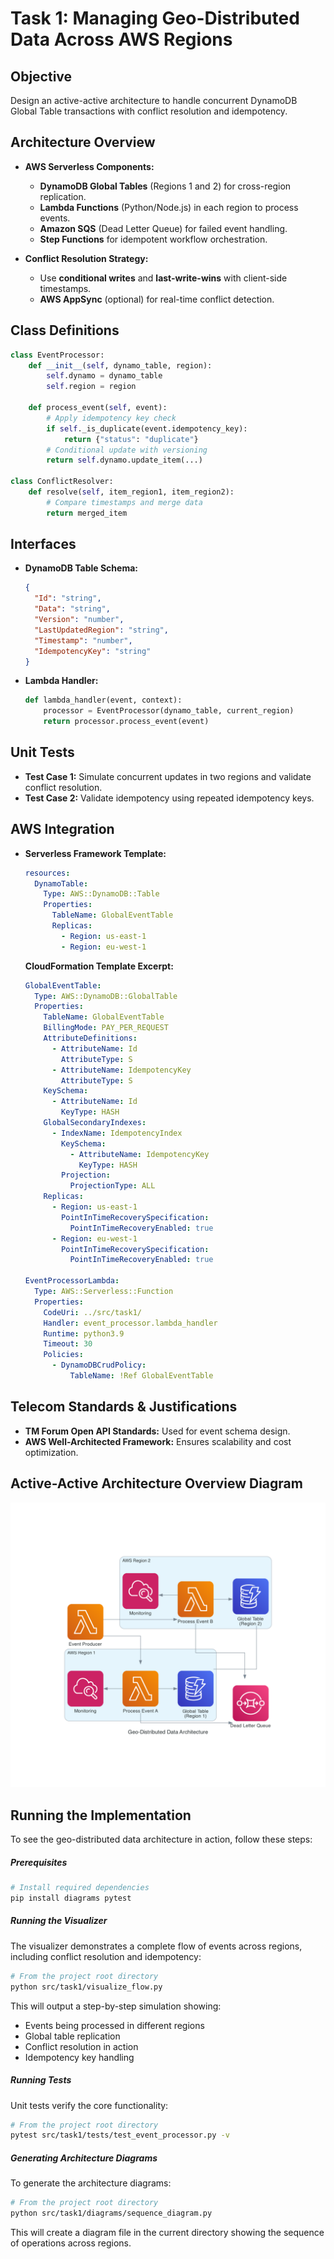 # Task 1: Managing Geo-Distributed Data Across AWS Regions

## Objective
Design an active-active architecture to handle concurrent DynamoDB Global Table transactions with conflict resolution and idempotency.

## Architecture Overview
- **AWS Serverless Components:**  
  - **DynamoDB Global Tables** (Regions 1 and 2) for cross-region replication.  
  - **Lambda Functions** (Python/Node.js) in each region to process events.  
  - **Amazon SQS** (Dead Letter Queue) for failed event handling.  
  - **Step Functions** for idempotent workflow orchestration.  

- **Conflict Resolution Strategy:**  
  - Use **conditional writes** and **last-write-wins** with client-side timestamps.  
  - **AWS AppSync** (optional) for real-time conflict detection.  

## Class Definitions
```python
class EventProcessor:
    def __init__(self, dynamo_table, region):
        self.dynamo = dynamo_table
        self.region = region

    def process_event(self, event):
        # Apply idempotency key check
        if self._is_duplicate(event.idempotency_key):
            return {"status": "duplicate"}
        # Conditional update with versioning
        return self.dynamo.update_item(...)

class ConflictResolver:
    def resolve(self, item_region1, item_region2):
        # Compare timestamps and merge data
        return merged_item
```

## Interfaces
- **DynamoDB Table Schema:**  
  ```json
  {
    "Id": "string",
    "Data": "string",
    "Version": "number",
    "LastUpdatedRegion": "string",
    "Timestamp": "number",
    "IdempotencyKey": "string"
  }
  ```
- **Lambda Handler:**  
  ```python
  def lambda_handler(event, context):
      processor = EventProcessor(dynamo_table, current_region)
      return processor.process_event(event)
  ```

## Unit Tests
- **Test Case 1:** Simulate concurrent updates in two regions and validate conflict resolution.  
- **Test Case 2:** Validate idempotency using repeated idempotency keys.  

## AWS Integration
- **Serverless Framework Template:**  
  ```yaml
  resources:
    DynamoTable:
      Type: AWS::DynamoDB::Table
      Properties:
        TableName: GlobalEventTable
        Replicas:
          - Region: us-east-1
          - Region: eu-west-1
  ```

  **CloudFormation Template Excerpt:**
  ```yaml
  GlobalEventTable:
    Type: AWS::DynamoDB::GlobalTable
    Properties:
      TableName: GlobalEventTable
      BillingMode: PAY_PER_REQUEST
      AttributeDefinitions:
        - AttributeName: Id
          AttributeType: S
        - AttributeName: IdempotencyKey
          AttributeType: S
      KeySchema:
        - AttributeName: Id
          KeyType: HASH
      GlobalSecondaryIndexes:
        - IndexName: IdempotencyIndex
          KeySchema:
            - AttributeName: IdempotencyKey
              KeyType: HASH
          Projection:
            ProjectionType: ALL
      Replicas:
        - Region: us-east-1
          PointInTimeRecoverySpecification:
            PointInTimeRecoveryEnabled: true
        - Region: eu-west-1
          PointInTimeRecoverySpecification:
            PointInTimeRecoveryEnabled: true
            
  EventProcessorLambda:
    Type: AWS::Serverless::Function
    Properties:
      CodeUri: ../src/task1/
      Handler: event_processor.lambda_handler
      Runtime: python3.9
      Timeout: 30
      Policies:
        - DynamoDBCrudPolicy:
            TableName: !Ref GlobalEventTable
  ```

## Telecom Standards & Justifications
- **TM Forum Open API Standards:** Used for event schema design.
- **AWS Well-Architected Framework:** Ensures scalability and cost optimization.

## Active-Active Architecture Overview Diagram

![Active-Active Architecture Overview](geo-distributed_data_architecture.png)

## **Running the Implementation**

To see the geo-distributed data architecture in action, follow these steps:

##### Prerequisites
```bash
# Install required dependencies
pip install diagrams pytest
```

##### Running the Visualizer
The visualizer demonstrates a complete flow of events across regions, including conflict resolution and idempotency:

```bash
# From the project root directory
python src/task1/visualize_flow.py
```

This will output a step-by-step simulation showing:
- Events being processed in different regions
- Global table replication
- Conflict resolution in action
- Idempotency key handling

##### Running Tests
Unit tests verify the core functionality:

```bash
# From the project root directory
pytest src/task1/tests/test_event_processor.py -v
```

##### Generating Architecture Diagrams
To generate the architecture diagrams:

```bash
# From the project root directory
python src/task1/diagrams/sequence_diagram.py
```

This will create a diagram file in the current directory showing the sequence of operations across regions.
